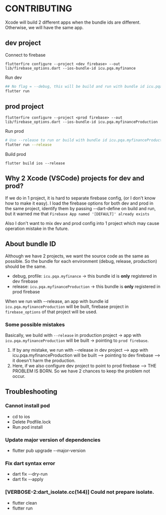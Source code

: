 # CONTRIBUTING

Xcode will build 2 different apps when the bundle ids are different. Otherwise, we will have the same app.

## dev project

Connect to firebase

```
flutterfire configure --project <dev firebase> --out lib/firebase_options.dart --ios-bundle-id icu.pqa.myfinance
```

Run dev

```bash
## No flag = --debug, this will be build and run with bundle id icu.pqa.myfinance
flutter run
```

## prod project

```
flutterfire configure --project <prod firebase> --out lib/firebase_options.dart --ios-bundle-id icu.pqa.myfinanceProduction
```

Run prod


```bash
# Use --release to run or build with bundle id icu.pqa.myfinanceProduction
flutter run --release
```

Build prod

```
flutter build ios --release
```

## Why 2 Xcode (VSCode) projects for dev and prod?

If we do in 1 project, it is hard to separate firebase config, (or I don't know how to make it easy).
I load the firebase options for both dev and prod in the same project, identify them by passing --dart-define on build and run, but it warned me that `Firebase App named '[DEFAULT]' already exists`

Also I don't want to mix dev and prod config into 1 project which may cause operation mistake in the future.


## About bundle ID

Although we have 2 projects, we want the source code as the same as possible. So the bundle for each environment (debug, release, production) should be the same.

* debug, profile: `icu.pqa.myfinance` -> this bundle id is **only** registered in dev firebase
* release: `icu.pqa.myfinanceProduction` -> this bundle is **only** registered in prod firebase

When we run with --release, an app with bundle id `icu.pqa.myfinanceProduction` will be built, firebase project in `firebase_options` of that project will be used.

### Some possible mistakes

Basically, we build with `--release` in production project -> app with `icu.pqa.myfinanceProduction` will be built -> pointing to `prod firebase`.

1. If by any mistake, we run with --release in dev project --> app with icu.pqa.myfinanceProduction will be built --> pointing to dev firebase --> it doesn't harm the production.
1. Here, if we also configure dev project to point to prod firebase --> THE PROBLEM IS BORN. So we have 2 chances to keep the problem not occur.

## Troubleshooting

### Cannot install pod

* cd to ios
* Delete Podfile.lock
* Run pod install

### Update major version of dependencies

* flutter pub upgrade --major-version

### Fix dart syntax error

* dart fix --dry-run
* dart fix --apply

### [VERBOSE-2:dart_isolate.cc(144)] Could not prepare isolate.

* flutter clean
* flutter run
